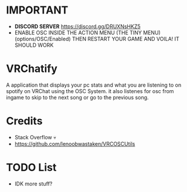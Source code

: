 # IMPORTANT
 - **DISCORD SERVER** https://discord.gg/DRUXNsHKZ5
 - ENABLE OSC INSIDE THE ACTION MENU (THE TINY MENU) (options/OSC/Enabled) THEN RESTART YOUR GAME AND VOILA! IT SHOULD WORK
# VRChatify
A application that displays your pc stats and what you are listening to on spotify on VRChat using the OSC System. it also listenes for osc from ingame to skip to the next song or go to the previous song.

# Credits
- Stack Overflow 💀
- https://github.com/lenoobwastaken/VRCOSCUtils
# TODO List
- IDK more stuff?
